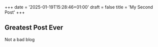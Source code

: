 +++
date = '2025-01-19T15:28:46+01:00'
draft = false
title = 'My Second Post'
+++
## Greatest Post Ever

Not a bad blog
